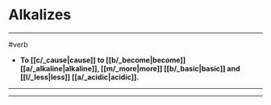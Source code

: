 # Alkalizes
---
#verb
- **To [[c/_cause|cause]] to [[b/_become|become]] [[a/_alkaline|alkaline]], [[m/_more|more]] [[b/_basic|basic]] and [[l/_less|less]] [[a/_acidic|acidic]].**
---
---
